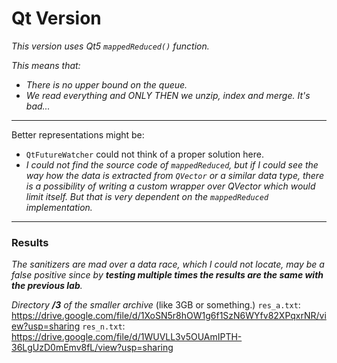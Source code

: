 # Qt Version

_This version uses Qt5 `mappedReduced()` function._

_This means that:_
- _There is no upper bound on the queue._
- _We read everything and ONLY THEN we unzip, index and merge. It's bad..._
****
Better representations might be:
- `QtFutureWatcher` could not think of a proper solution here.
- _I could not find the source code of `mappedReduced`, but if I could see the way how the data is extracted from `QVector` or a similar data type, there is a possibility of writing a custom wrapper over QVector which would limit itself. But that is very dependent on the `mappedReduced` implementation._
****
### Results

_The sanitizers are mad over a data race, which I could not locate, may be a false positive since by **testing multiple times the results are the same with the previous lab**._

_Directory **/3** of the smaller archive_ (like 3GB or something.)
`res_a.txt`: https://drive.google.com/file/d/1XoSN5r8hOW1g6f1SzN6WYfv82XPqxrNR/view?usp=sharing
`res_n.txt`: https://drive.google.com/file/d/1WUVLL3v5OUAmIPTH-36LgUzD0mEmv8fL/view?usp=sharing